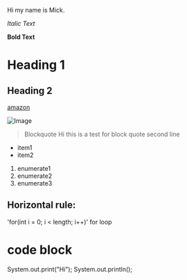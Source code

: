 Hi my name is Mick.

*Italic Text*

**Bold Text**

# Heading 1
## Heading 2

[amazon](http://amazon.com)

![Image](https://www.google.com/url?sa=i&url=https%3A%2F%2Fen.wikipedia.org%2Fwiki%2FImage&psig=AOvVaw2aDXKBSMueAYbZ2n48ID25&ust=1649572135499000&source=images&cd=vfe&ved=0CAoQjRxqFwoTCNDeoputhvcCFQAAAAAdAAAAABAD.png)

> Blockquote
> Hi this is a test for block quote
> second line

* item1
* item2

1. enumerate1
2. enumerate2
3. enumerate3

Horizontal rule:
---

'for(int i = 0; i < length; i++)' for loop

# code block
System.out.print("Hi");
System.out.println();

